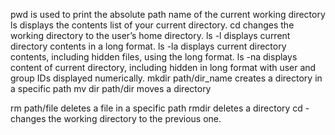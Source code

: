 pwd is used to print the absolute path name of the current working directory
ls displays the contents list of your current directory.
cd changes the working directory to the user’s home directory.
ls -l displays current directory contents in a long format.
ls -la displays current directory contents, including hidden files, using the long format.
ls -na displays content of current directory, including hidden in long format with user and group IDs displayed numerically.
mkdir path/dir_name creates a directory in a specific path
mv dir path/dir moves a directory

rm path/file deletes a file in a specific path
rmdir deletes a directory
cd - changes the working directory to the previous one.
